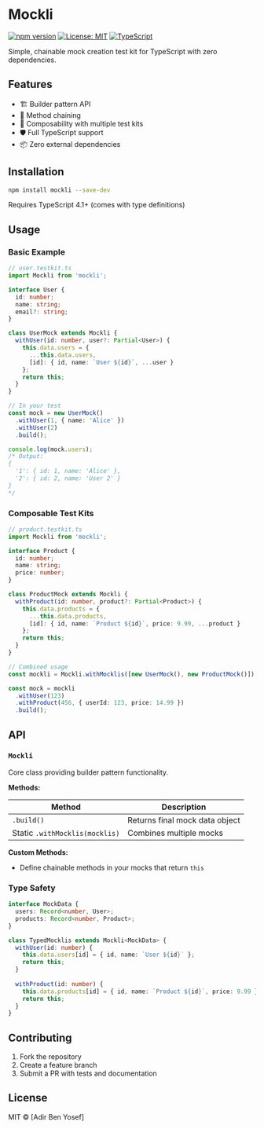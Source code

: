 # Mockli

[![npm version](https://img.shields.io/npm/v/mockli)](https://www.npmjs.com/package/mockli)
[![License: MIT](https://img.shields.io/badge/License-MIT-yellow.svg)](https://opensource.org/licenses/MIT)
[![TypeScript](https://img.shields.io/badge/%3C%2F%3E-TypeScript-%230074c1.svg)](https://www.typescriptlang.org/)

Simple, chainable mock creation test kit for TypeScript with zero dependencies.

## Features

- 🏗️ Builder pattern API
- 🔗 Method chaining
- 🧩 Composability with multiple test kits
- 🛡️ Full TypeScript support
- 📦 Zero external dependencies

## Installation

```bash
npm install mockli --save-dev
```

Requires TypeScript 4.1+ (comes with type definitions)

## Usage

### Basic Example

```typescript
// user.testkit.ts
import Mockli from 'mockli';

interface User {
  id: number;
  name: string;
  email?: string;
}

class UserMock extends Mockli {
  withUser(id: number, user?: Partial<User>) {
    this.data.users = { 
      ...this.data.users, 
      [id]: { id, name: `User ${id}`, ...user }
    };
    return this;
  }
}

// In your test
const mock = new UserMock()
  .withUser(1, { name: 'Alice' })
  .withUser(2)
  .build();

console.log(mock.users);
/* Output:
{
  '1': { id: 1, name: 'Alice' },
  '2': { id: 2, name: 'User 2' }
}
*/
```

### Composable Test Kits

```typescript
// product.testkit.ts
import Mockli from 'mockli';

interface Product {
  id: number;
  name: string;
  price: number;
}

class ProductMock extends Mockli {
  withProduct(id: number, product?: Partial<Product>) {
    this.data.products = {
      ...this.data.products,
      [id]: { id, name: `Product ${id}`, price: 9.99, ...product }
    };
    return this;
  }
}

// Combined usage
const mockli = Mockli.withMocklis([new UserMock(), new ProductMock()]);

const mock = mockli
  .withUser(123)
  .withProduct(456, { userId: 123, price: 14.99 })
  .build();
```

## API

### `Mockli`

Core class providing builder pattern functionality.

**Methods:**

| Method        | Description                               |
|---------------|-------------------------------------------|
| `.build()`    | Returns final mock data object            |
| Static `.withMocklis(mocklis)` | Combines multiple mocks |

**Custom Methods:**
- Define chainable methods in your mocks that return `this`

### Type Safety

```typescript
interface MockData {
  users: Record<number, User>;
  products: Record<number, Product>;
}

class TypedMocklis extends Mockli<MockData> {
  withUser(id: number) {
    this.data.users[id] = { id, name: `User ${id}` };
    return this;
  }
  
  withProduct(id: number) {
    this.data.products[id] = { id, name: `Product ${id}`, price: 9.99 };
    return this;
  }
}
```

## Contributing

1. Fork the repository
2. Create a feature branch
3. Submit a PR with tests and documentation

## License

MIT © [Adir Ben Yosef]